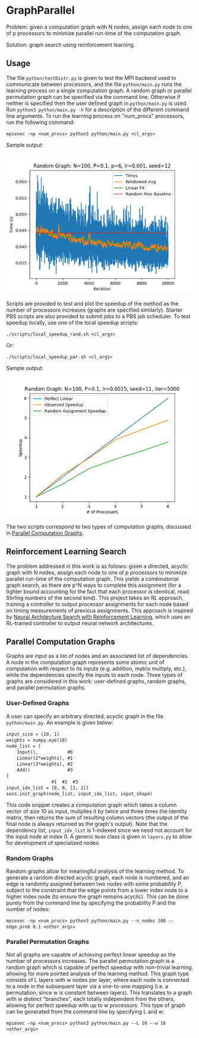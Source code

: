 # GraphParallel
Problem: given a computation graph with N nodes, assign each node to one of p processors to minimize parallel run-time of the computation graph.

Solution: graph search using reinforcement learning.

## Usage
The file `python/testDistr.py` is given to test the MPI backend used to communicate between processors, and the file `python/main.py` runs the learning process on a single computation graph.  A random graph or parallel permutation graph can be specified via the command line.  Otherwise if neither is specified then the user defined graph in `python/main.py` is used.  Run `python3 python/main.py -h` for a description of the different command line arguments.  To run the learning process on "num_procs" processors, run the following command:
```
mpiexec -np <num_procs> python3 python/main.py <cl_args>
```
Sample output:

![LearningCurve](https://github.com/lukeross3/GraphParallel/blob/master/images/rand_100_learn_10000.png)

Scripts are provided to test and plot the speedup of the method as the number of processors increases (graphs are specified similarly).  Starter PBS scripts are also provided to submit jobs to a PBS job scheduler.  To test speedup locally, use one of the local speedup scripts:
```
./scripts/local_speedup_rand.sh <cl_args>
```
Or:
```
./scripts/local_speedup_par.sh <cl_args>
```
Sample output:

![SpeedupCurve](https://github.com/lukeross3/GraphParallel/blob/master/images/rand_100_sqrt_5000_local_speedup.png)


The two scripts correspond to two types of computation graphs, discussed in [Parallel Computation Graphs](#parallel-computation-graphs).

## Reinforcement Learning Search
The problem addressed in this work is as follows: given a directed, acyclic graph with N nodes, assign each
node to one of p processors to minimize parallel run-time of the computation graph.  This yields a combinatorial graph search, as there are p^N ways to complete this assignment (for a tighter bound accounting for the fact that each processor is identical, read: Stirling numbers of the second kind).  This project takes an RL approach, training a controller to output processor assignments for each node based on timing measurements of previous assignments.  This approach is inspired by [Neural Architecture Search with Reinforcement Learning](https://arxiv.org/abs/1611.01578), which uses an RL-trained controller to output neural network architectures.

## Parallel Computation Graphs
Graphs are input as a list of nodes and an associated list of dependencies.  A node in the computation graph represents some atomic unit of computation with respect to its inputs (e.g. addition, matrix multiply, etc.), while the dependencies specify the inputs to each node.  Three types of graphs are considered in this work: user-defined graphs, random graphs, and parallel permutation graphs.

### User-Defined Graphs
A user can specify an arbitrary directed, acyclic graph in the file `python/main.py`.  An example is given below:
```
input_size = (10, 1)
weights = numpy.eye(10)
node_list = [
    Input(),           #0
    Linear(2*weights), #1
    Linear(3*weights), #2
    Add()              #3
]
                 #1  #2  #3
input_idx_list = [0, 0, [1, 2]]
sess.init_graph(node_list, input_idx_list, input_shape)
```
This code snippet creates a computation graph which takes a column vector of size 10 as input, muliplies it by twice and three times the identity matrix, then returns the sum of resulting column vectors (the output of the final node is always returned as the graph's output).  Note that the dependency list, `input_idx_list` is 1-indexed since we need not account for the input node at index 0.  A generic `Node` class is given in `layers.py` to allow for development of specialized nodes.

### Random Graphs
Random graphs allow for meaningful analysis of the learning method.  To generate a random directed acyclic graph, each node is numbered, and an edge is randomly assigned between two nodes with some probability P, subject to the constraint that the edge points from a lower index node to a higher index node (to ensure the graph remains acyclic).  This can be done purely from the command line by specifying the probability P and the number of nodes:
```
mpiexec -np <num_procs> python3 python/main.py --n_nodes 100 --edge_prob 0.1 <other_args>
```

### Parallel Permutation Graphs
Not all graphs are capable of achieving perfect linear speedup as the number of processors increases.  The parallel permutation graph is a random graph which is capable of perfect speedup with non-trivial learning, allowing for more pointed analysis of the learning method.  This graph type consists of L layers with w nodes per layer, where each node is connected to a node in the subsequent layer via a one-to-one mapping (i.e. a permutation, since w is constant between layers).  This translates to a graph with w distinct "branches", each totally independent from the others, allowing for perfect speedup with up to w processors.  This type of graph can be generated from the command line by specifying L and w:
```
mpiexec -np <num_procs> python3 python/main.py --L 10 --w 16 <other_args>
```
